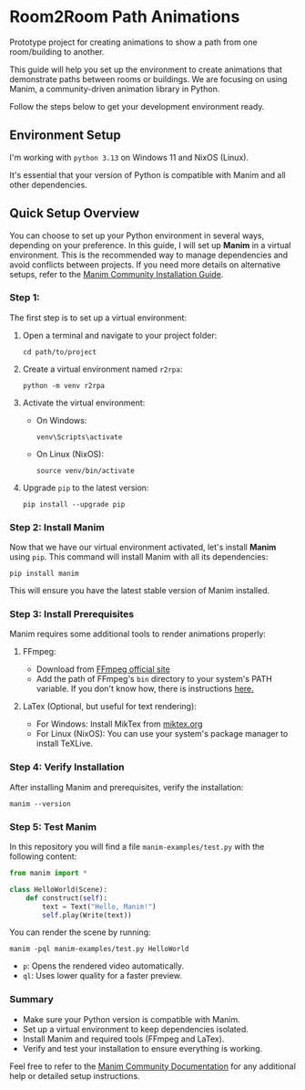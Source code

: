 # Room2Room Path Animations

Prototype project for creating animations to show a path from one room/building to another.

This guide will help you set up the environment to create animations that demonstrate paths between rooms or buildings. We are focusing on using Manim, a community-driven animation library in Python. 

Follow the steps below to get your development environment ready.

## Environment Setup

I'm working with `python 3.13` on Windows 11 and NixOS (Linux).

It's essential that your version of Python is compatible with Manim and all other dependencies.

## Quick Setup Overview

You can choose to set up your Python environment in several ways, depending on your preference. In this guide, I will set up **Manim** in a virtual environment. This is the recommended way to manage dependencies and avoid conflicts between projects. If you need more details on alternative setups, refer to the [Manim Community Installation Guide](https://docs.manim.community/en/stable/installation.html).

### Step 1:

The first step is to set up a virtual environment:

1. Open a terminal and navigate to your project folder:

    ```
    cd path/to/project
    ```

2. Create a virtual environment named `r2rpa`:

    ```
    python -m venv r2rpa
    ```

3. Activate the virtual environment:

    - On Windows:

        ```
        venv\Scripts\activate
        ```

    - On Linux (NixOS):

        ```
        source venv/bin/activate
        ```
4. Upgrade `pip` to the latest version:

    ```
    pip install --upgrade pip
    ```

### Step 2: Install Manim

Now that we have our virtual environment activated, let's install **Manim** using `pip`. This command will install Manim with all its dependencies:

```
pip install manim
```

This will ensure you have the latest stable version of Manim installed.

### Step 3: Install Prerequisites

Manim requires some additional tools to render animations properly:

1. FFmpeg:
    - Download from [FFmpeg official site](https://ffmpeg.org/download.html)
    - Add the path of FFmpeg's `bin` directory to your system's PATH variable. If you don't know how, there is instructions [here.](https://www.eukhost.com/kb/how-to-add-to-the-path-on-windows-10-and-windows-11/)

2. LaTex (Optional, but useful for text rendering):
    - For Windows: Install MikTex from [miktex.org](https://miktex.org/download)
    - For Linux (NixOS): You can use your system's package manager to install TeXLive.

### Step 4: Verify Installation

After installing Manim and prerequisites, verify the installation:

```
manim --version
```

### Step 5: Test Manim

In this repository you will find a file `manim-examples/test.py` with the following content:

```python
from manim import *

class HelloWorld(Scene):
    def construct(self):
        text = Text("Hello, Manim!")
        self.play(Write(text))
```

You can render the scene by running:

```
manim -pql manim-examples/test.py HelloWorld
```

- `p`: Opens the rendered video automatically.
- `ql`: Uses lower quality for a faster preview.

### Summary

- Make sure your Python version is compatible with Manim.
- Set up a virtual environment to keep dependencies isolated.
- Install Manim and required tools (FFmpeg and LaTex).
- Verify and test your installation to ensure everything is working.

Feel free to refer to the [Manim Community Documentation](https://docs.manim.community/en/stable/index.html) for any additional help or detailed setup instructions.